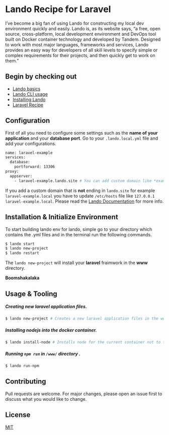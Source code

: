 # Lando Recipe for Laravel


I’ve become a big fan of using Lando for constructing my local dev environment quickly and easily. Lando is, as its website says, “a free, open source, cross-platform, local development environment and DevOps tool built on Docker container technology and developed by Tandem. Designed to work with most major languages, frameworks and services, Lando provides an easy way for developers of all skill levels to specify simple or complex requirements for their projects, and then quickly get to work on them.”

Begin by checking out
---------------------

*   [Lando basics](http://docs.devwithlando.io/started.html)
*   [Lando CLI usage](http://docs.devwithlando.io/cli/usage.html)
*   [Installing Lando](https://docs.devwithlando.io/installation/system-requirements.html)
*   [Laravel Recipe](https://docs.lando.dev/config/laravel.html)

## Configuration

First of all you need to configure some settings such as the **name of your application** and your **database port**. Go to your `.lando.local.yml` file and add your configurations.
```bash
name: laravel-example
services:
  database:
    portforward: 13306
proxy:
  appserver:
    - laravel-example.lando.site # You can add custom domain like *example.local*
```

If you add a custom domain that is **not** ending in `lando.site` for example `laravel-example.local` you have to update `/etc/hosts` file like `127.0.0.1 laravel-example.local`. Please read the [Lando Documentation](https://docs.lando.dev/config/proxy.html#using-a-non-lndo-site-domain) for more info.


## Installation & Initialize Environment

To start building lando env for lando, simple go to your directory which contains the .yml files and in the terminal run the following commands.

```bash
$ lando start
$ lando new-project
$ lando restart
```
The `lando new-project` will install your **laravel** fraimwork in the **www** directory. 

**Boomshakalaka**

## Usage & Tooling

##### Creating new laravel application files.

```bash
$ lando new-project # Creates a new laravel application files in the www directory.
```

##### Installing nodejs into the docker container.

```bash
$ lando install-node # Installs node for the current container not to the global dir
```

##### Running `npm run` in `/www/` directory .

```bash
$ lando run-npm
```

## Contributing
Pull requests are welcome. For major changes, please open an issue first to discuss what you would like to change.


## License
[MIT](https://choosealicense.com/licenses/mit/)
